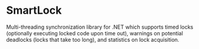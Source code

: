# SmartLock
Multi-threading synchronization library for .NET which supports timed locks (optionally executing locked code upon time out), warnings on potential deadlocks (locks that take too long), and statistics on lock acquisition.
